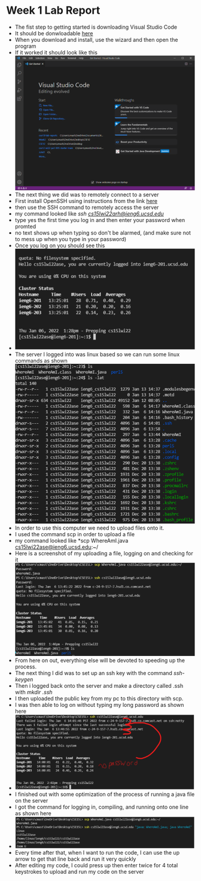 **Week 1 Lab Report**
=====================
- The fist step to getting started is downloading Visual Studio Code
- It should be donwloadable [here](https://code.visualstudio.com/download)
- When you download and install, use the wizard and then open the program
- If it worked it should look like this ![image](vsCOde.png)
- The next thing we did was to remotely connect to a server 
- First install OpenSSH using instructions from the link [here](https://docs.microsoft.com/en-us/windows-server/administration/openssh/openssh_install_firstuse)
- then use the SSH command to remotely access the server
- my command looked like *ssh cs15lwi22arh@ieng6.ucsd.edu*
- type yes the first time you log in and then enter your password when promted
- no text shows up when typing so don't be alarmed, (and make sure not to mess up when you type in your password)
- Once you log on you should see this 
- ![image](justLoggedin.png)
- The server I logged into was linux based so we can run some linux commands as shown ![image](someCOmmands.png)
- In order to use this computer we need to upload files onto it.
- I used the command scp in order to upload a file
- my command looked like *scp WhereAmI.java cs15lwi22ase@ieng6.ucsd.edu:~/
- Here is a screenshot of my uploading a file, logging on and checking for it ![image](uploadedFilek.png)
- From here on out, everything else will be devoted to speeding up the process.
- The next thing I did was to set up an ssh key with the command *ssh-keygen*
- Then i logged back onto the server and make a directory called .ssh with *mkdir .ssh*
- I then uploaded the public key from my pc to this directory with scp.
- I was then able to log on without typing my long password as shown here
- ![image](sshkey.png)
- I finished out with some optimization of the process of running a java file on the server
- I got the command for logging in, compiling, and running onto one line as shown here
- ![image](optomiz.png)
- Every time after that, when I want to run the code, I can use the up arrow to get that line back and run it very quickly
- After editing my code, I could press up then enter twice for 4 total keystrokes to upload and run my code on the server
